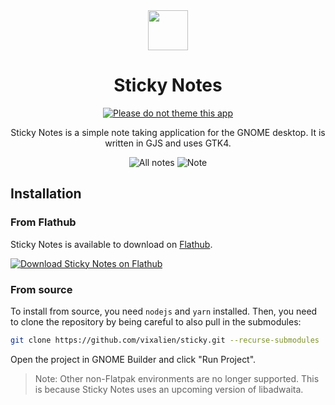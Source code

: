 <div align="center">
<img src="/data/icons/hicolor/scalable/apps/com.vixalien.sticky.svg" height="64">

# Sticky Notes

[![Please do not theme this app](https://stopthemingmy.app/badge.svg)](https://stopthemingmy.app) 

Sticky Notes is a simple note taking application for the GNOME desktop. It is
written in GJS and uses GTK4.

![All notes](data/resources/screenshots/notes.png)
![Note](data/resources/screenshots/note.png)

</div>

## Installation

### From Flathub

Sticky Notes is available to download on
[Flathub](https://flathub.org/apps/details/com.vixalien.sticky).

<a href="https://flathub.org/apps/details/com.vixalien.sticky" title="Download on Flathub">
  <picture>
    <source media="(prefers-color-scheme: dark)" srcset="data/resources/flathub-badges/download-i.svg">
    <source media="(prefers-color-scheme: light)" srcset="data/resources/flathub-badges/download.svg">
    <img alt="Download Sticky Notes on Flathub" src="data/resources/flathub-badges/download.svg">
  </picture>
</a>

### From source

To install from source, you need `nodejs` and `yarn` installed. Then, you need
to clone the repository by being careful to also pull in the submodules:

```sh
git clone https://github.com/vixalien/sticky.git --recurse-submodules
```

Open the project in GNOME Builder and click "Run Project".

> Note: Other non-Flatpak environments are no longer supported. This is because
Sticky Notes uses an upcoming version of libadwaita.
